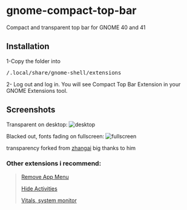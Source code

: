 # gnome-compact-top-bar
Compact and transparent top bar for GNOME 40 and 41

## Installation
1-Copy the folder into
<pre>
/.local/share/gnome-shell/extensions
</pre>
2- Log out and log in. You will see Compact Top Bar Extension in your GNOME Extensions tool.

## Screenshots

Transparent on desktop:
![desktop](https://raw.githubusercontent.com/metehan-arslan/gnome-compact-top-bar/main/src/screenshots/Screenshot%20from%202022-01-26%2001-03-34.png)

Blacked out, fonts fading on fullscreen:
![fullscreen](https://raw.githubusercontent.com/metehan-arslan/gnome-compact-top-bar/main/src/screenshots/Screenshot%20from%202022-01-26%2001-03-45.png)


transparency forked from [zhangai](https://github.com/zhanghai/gnome-shell-extension-transparent-top-bar) big thanks to him

### Other extensions i recommend:
>[Remove App Menu](https://github.com/stuarthayhurst/remove-app-menu-extension)
>
>[Hide Activities](https://github.com/zeten30/HideActivities)
>
>[Vitals, system monitor](https://github.com/corecoding/Vitals)

